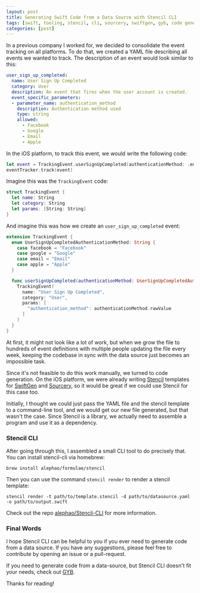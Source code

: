 ```yaml
---
layout: post
title: Generating Swift Code from a Data Source with Stencil CLI
tags: [swift, tooling, stencil, cli, sourcery, swiftgen, gyb, code generation]
categories: [post]
---
```


In a previous company I worked for, we decided to consolidate the event tracking on all platforms. To do that, we created a YAML file describing all events we wanted to track. The description of an event would look similar to this:

```yaml
user_sign_up_completed:
  name: User Sign Up Completed
  category: User
  description: An event that fires when the user account is created.
  event_specific_parameters:
  - parameter_name: authentication_method
    description: Authentication method used
    type: string
    allowed:
      - Facebook
      - Google
      - Email
      - Apple
```

In the iOS platform, to track this event, we would write the following code:

```swift
let event = TrackingEvent.userSignUpCompleted(authenticationMethod: .email)
eventTracker.track(event)
```

Imagine this was the `TrackingEvent` code:

```swift
struct TrackingEvent {
  let name: String
  let category: String
  let params: [String: String]
}
```

And imagine this was how we create an `user_sign_up_completed` event:

```swift
extension TrackingEvent {
  enum UserSignUpCompletedAuthenticationMethod: String {
    case facebook = "Facebook"
    case google = "Google"
    case email = "Email"
    case apple = "Apple"
  }

  func userSignUpCompleted(authenticationMethod: UserSignUpCompletedAuthenticationMethod) -> TrackingEvent {
    TrackingEvent(
      name: "User Sign Up Completed",
      category: "User",
      params: [
        "authentication_method": authenticationMethod.rawValue
      ]
    )
  }
}
```

At first, it might not look like a lot of work, but when we grow the file to hundreds of event definitions with multiple people updating the file every week, keeping the codebase in sync with the data source just becomes an impossible task.

Since it's not feasible to do this work manually, we turned to code generation. On the iOS platform, we were already writing [Stencil](https://github.com/stencilproject/Stencil) templates for [SwiftGen](https://github.com/SwiftGen/SwiftGen) and [Sourcery](https://github.com/krzysztofzablocki/Sourcery), so it would be great if we could use Stencil for this case too.

Initially, I thought we could just pass the YAML file and the stencil template to a command-line tool, and we would get our new file generated, but that wasn't the case. Since Stencil is a library, we actually need to assemble a program and use it as a dependency.

### Stencil CLI

After going through this, I assembled a small CLI tool to do precisely that. You can install stencil-cli via homebrew:

```
brew install alephao/formulae/stencil
```

Then you can use the command `stencil render` to render a stencil template:

```
stencil render -t path/to/template.stencil -d path/to/datasource.yaml -o path/to/output.swift
```

Check out the repo [alephao/Stencil-CLI](https://github.com/alephao/Stencil-CLI) for more information.

### Final Words

I hope Stencil CLI can be helpful to you if you ever need to generate code from a data source. If you have any suggestions, please feel free to contribute by opening an issue or a pull-request.

If you need to generate code from a data-source, but Stencil CLI doesn't fit your needs, check out [GYB](https://nshipster.com/swift-gyb/#generating-code-derived-from-data).

Thanks for reading!